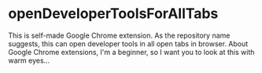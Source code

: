 # openDeveloperToolsForAllTabs
This is self-made Google Chrome extension.
As the repository name suggests, this can open developer tools in all open tabs in browser.
About Google Chrome extensions, I'm a beginner, so I want you to look at this with warm eyes...
